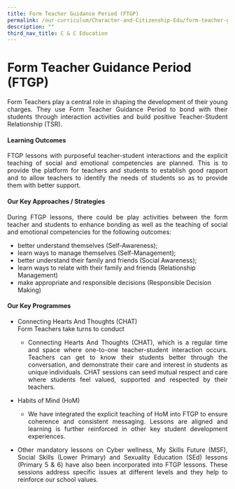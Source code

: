 ```yaml
---
title: Form Teacher Guidance Period (FTGP)
permalink: /our-curriculum/Character-and-Citizenship-Edu/form-teacher-guidance-period-ftgp/
description: ""
third_nav_title: C & C Education
---
```

# Form Teacher Guidance Period (FTGP)

<p align="Justify">Form Teachers play a central role in shaping the development of their young charges. They use Form Teacher Guidance Period to bond with their students through interaction activities and build positive Teacher-Student Relationship (TSR). </p>

#### Learning Outcomes

<p align="Justify">FTGP lessons with purposeful teacher-student interactions and the explicit teaching of social and emotional competencies are planned. This is to provide the platform for teachers and students to establish good rapport and to allow teachers to identify the needs of students so as to provide them with better support.</p>

#### Our Key Approaches / Strategies

<p align="Justify">During FTGP lessons, there could be play activities between the form teacher and students to enhance bonding as well as the teaching of social and emotional competencies for the following outcomes:</p>

* better understand themselves (Self-Awareness);
* learn ways to manage themselves (Self-Management);
* better understand their family and friends (Social Awareness);
* learn ways to relate with their family and friends (Relationship Management)
* make appropriate and responsible decisions (Responsible Decision Making)

#### Our Key Programmes

* Connecting Hearts And Thoughts (CHAT)<br>
Form Teachers take turns to conduct 
	* <p align="Justify">Connecting Hearts And Thoughts (CHAT), which is a regular time and space where one-to-one teacher-student interaction occurs. Teachers can get to know their students better through the conversation, and demonstrate their care and interest in students as unique individuals. CHAT sessions can seed mutual respect and care where students feel valued, supported and respected by their teachers. </p>

* Habits of Mind (HoM)
	* <p align="Justify">We have integrated the explicit teaching of HoM into FTGP to ensure coherence and consistent messaging. Lessons are aligned and learning is further reinforced in other key student development experiences.</p>

* <p align="Justify">Other mandatory lessons on Cyber wellness, My Skills Future (MSF), Social Skills (Lower Primary) and Sexuality Education (SEd) lessons (Primary 5 & 6) have also been incorporated into FTGP lessons. These sessions address specific issues at different levels and they help to reinforce our school values.</p>
